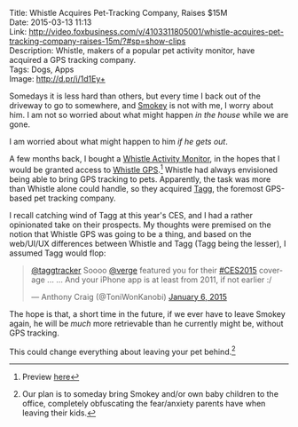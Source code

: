 Title: Whistle Acquires Pet-Tracking Company, Raises $15M  
Date: 2015-03-13 11:13  
Link: http://video.foxbusiness.com/v/4103311805001/whistle-acquires-pet-tracking-company-raises-15m/?#sp=show-clips  
Description: Whistle, makers of a popular pet activity monitor, have acquired a GPS tracking company.  
Tags: Dogs, Apps  
Image: http://d.pr/i/1d1Ey+  

Somedays it is less hard than others, but every time I back out of the driveway to go to somewhere, and [Smokey][1] is not with me, I worry about him. I am not so worried about what might happen *in the house* while we are gone.

I am worried about what might happen to him *if he gets out*.

A few months back, I bought a [Whistle Activity Monitor][2], in the hopes that I would be granted access to [Whistle GPS][3].[^1] Whistle had always envisioned being able to bring GPS tracking to pets. Apparently, the task was more than Whistle alone could handle, so they acquired [Tagg][4], the foremost GPS-based pet tracking company. 

I recall catching wind of Tagg at this year's CES, and I had a rather opinionated take on their prospects. My thoughts were premised on the notion that Whistle GPS was going to be a thing, and based on the web/UI/UX differences between Whistle and Tagg (Tagg being the lesser), I assumed Tagg would flop:

<blockquote lang="en"><p><a href="https://twitter.com/taggtracker" title="Tagg on Twitter">@taggtracker</a> Soooo <a href="https://twitter.com/verge" title="The Verge on Twitter">@verge</a> featured you for their <a href="https://twitter.com/hashtag/CES2015?src=hash" title="Tweets tagged 'CES2015'">#CES2015</a> coverage ...&#10;&#10;... And your iPhone app is at least from 2011, if not earlier :/</p>&mdash; Anthony Craig (@ToniWonKanobi) <a href="https://twitter.com/ToniWonKanobi/status/552312590064709634" title="My question on Twitter">January 6, 2015</a></blockquote>

The hope is that, a short time in the future, if we ever have to leave Smokey again, he will be *much* more retrievable than he currently might be, without GPS tracking.

This could change everything about leaving your pet behind.[^2]

[^1]: Preview [here][a]
[^2]: Our plan is to someday bring Smokey and/or own baby children to the office, completely obfuscating the fear/anxiety parents have when leaving their kids.

[a]: http://www.cnet.com/news/whistle-bringing-gps-to-second-generation-dog-wearable/ "Cnet reporting on Whistle"

[1]: http://www.twitter.com/smokeythedingo "My dog, Smokey, on Twitter"
[2]: http://www.whistle.com/product/ "Product page for Whistle"
[3]: https://web.archive.org/web/20141010180630/http://www.whistle.com/gps/ "Web Archive page for 'whistle.com'"
[4]: http://www.pettracker.com/ "Whistle's top-level domains"